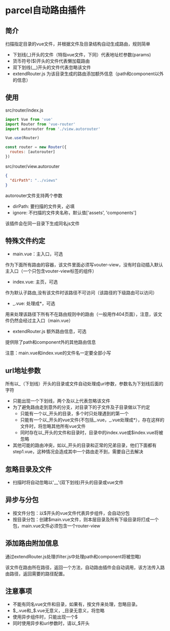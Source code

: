 # parcel自动路由插件

## 简介
扫描指定目录的vue文件，并根据文件及目录结构自动生成路由，规则简单

 * 下划线(_)开头的文件（特指vue文件，下同）代表地址栏参数(params)
 * 货币符号($)开头的文件代表懒加载路由
 * 双下划线(__)开头的文件代表忽略该文件
 * extendRouter.js 为该目录生成的路由添加额外信息（path和component以外的信息）

## 使用

src/router/index.js

```javascript
import Vue from 'vue'
import Router from 'vue-router'
import autorouter from './view.autorouter'

Vue.use(Router)

const router = new Router({
  routes: [autorouter]
})
```

src/router/view.autorouter

```json
{
  "dirPath": "../views"
}
```
autorouter文件支持两个参数
 - dirPath: 要扫描的文件夹，必填
 - ignore: 不扫描的文件夹名称，默认值['assets', 'components']

 该插件会在同一目录下生成同名js文件

## 特殊文件约定

  - main.vue：主入口，可选
  
  作为下面所有路由的容器，该文件里面必须写vouter-view，没有时自动插入默认主入口（一个只包含vouter-view标签的组件）
  - index.vue: 主页，可选
  
  作为默认子路由,没有该文件时该路径不可访问（该路径的下级路由可以访问）
  - _.vue: 处理成*，可选

  用来处理该路径下所有不在路由规则中的路由（一般用作404页面），注意，该文件仍然会经过主入口（main.vue）
  - extendRouter.js 额外路由信息，可选
  
  提供除了path和component外的其他路由信息

注意：main.vue和index.vue的文件名一定要全部小写
## url地址参数
所有以_（下划线）开头的目录或文件自动处理成url参数，参数名为下划线后面的字符

  - 只能出现一个下划线，两个及以上代表忽略该文件
  - 为了避免路由走到意外的分支，对目录下的子文件及子目录做以下约定
    - 只能有一个以_开头的目录，多个时只处理遇到的第一个
    - 只能有一个以_开头的vue文件(不包括_.vue，_.vue处理成*），存在这样的文件时，将忽略其他所有vue文件
    - 同时存在以_开头的文件和目录时，目录中的index.vue或$index.vue将被忽略
  - 其他可能的路由冲突，如以_开头的目录和正常的兄弟目录，他们下面都有step1.vue，这种情况会造成其中一个路由走不到，需要自己去解决
## 忽略目录及文件
- 扫描时将自动忽略以'__'(双下划线)开头的目录或vue文件
## 异步与分包
- 按文件分包：以$开头的vue文件代表异步组件，会自动分包
- 按目录分包：创建$main.vue文件，则本层目录及所有下级目录将打成一个包，main.vue文件必须包含一个router-view
## 添加路由附加信息
通过extendRouter.js处理(filter.js中处理path和component将被忽略)
  
该文件在路由所在路径，返回一个方法，自动路由插件会自动调用，该方法传入路由路径，返回需要的路径配置。
 
## 注意事项

 - 不能有同名vue文件和目录，如果有，按文件来处理，忽略目录。
 - $_.vue和_$.vue无意义，_目录无意义，将忽略
 - 使用异步组件时，只能出现一个$
 - 同时使用异步和url参数时，请以_$开头
